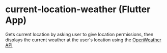 # current-location-weather (Flutter App)

Gets current location by asking user to give location permissions, then displays the current weather at the user's location using the [OpenWeather API]("https://openweathermap.org/api")


